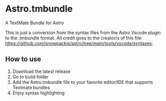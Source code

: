 # Astro.tmbundle
A TextMate Bundle for Astro

This is just a conversion from the syntax files from the Astro Vscode plugin to the .tmbundle format.
All credit goes to the creator/s of this file: https://github.com/snowpackjs/astro/tree/main/tools/vscode/syntaxes.

## How to use
1. Download the latest release
2. Go to build folder 
3. Add the Astro.tmbundle file to your favorite editor/IDE that supports Textmate bundles
4. Enjoy syntax highlighting
